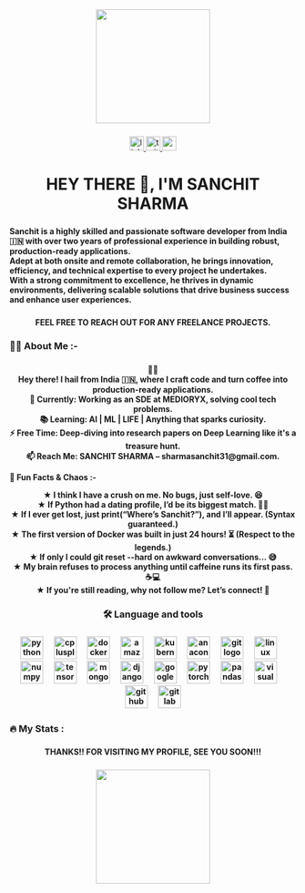 <div align="center">
  <img height="200" src="https://github.com/raghavk16/raghavk16/raw/master/coderman.gif"  />
</div>

###

<div align="center">
  <a href="https://www.linkedin.com/in/sanchit-sharma-0268ba1ba/" target="_blank">
    <img src="https://img.shields.io/static/v1?message=LinkedIn&logo=linkedin&label=&color=0077B5&logoColor=white&labelColor=&style=for-the-badge" height="25" alt="linkedin logo"  />
  </a>
  <a href="invalid" target="_blank">
    <img src="https://img.shields.io/static/v1?message=Twitter&logo=twitter&label=&color=1DA1F2&logoColor=black&labelColor=&style=for-the-badge" height="25" alt="twitter logo"  />
  </a>
  <a href="sharmasanchit31@gmail.com" target="_blank">
    <img src="https://img.shields.io/static/v1?message=Gmail&logo=gmail&label=&color=D14836&logoColor=white&labelColor=&style=for-the-badge" height="25" alt="gmail logo"  />
  </a>
</div>

###

<h1 align="center"><b>HEY THERE 👋, I'M SANCHIT SHARMA<b></b></h1>

###

<p align="left"><b>Sanchit is a highly skilled and passionate software developer from India 🇮🇳 with over two years of professional experience in building robust, production-ready applications.</b><br> <b>Adept at both onsite and remote collaboration, he brings innovation, efficiency, and technical expertise to every project he undertakes.</b> <br><b>With a strong commitment to excellence, he thrives in dynamic environments, delivering scalable solutions that drive business success and enhance user experiences.</b></p>


###

<p align="center"><b></b>FEEL FREE TO REACH OUT FOR ANY FREELANCE PROJECTS.<b></b></p>

###

<h3 align="left"><b></b>👩‍💻  About Me  :-<b></b></h3>

###

<p align="center"><b>👨‍💻 </b><br>Hey there! I hail from India 🇮🇳, where I craft code and turn coffee into production-ready applications.<br>  
<b>🔭 Currently:</b> Working as an SDE at MEDIORYX, solving cool tech problems.<br>  
<b>📚 Learning:</b> AI | ML | LIFE | Anything that sparks curiosity.<br>  
<b>⚡ Free Time:</b> Deep-diving into research papers on Deep Learning like it's a treasure hunt.<br>  
<b>📫 Reach Me:</b> SANCHIT SHARMA – sharmasanchit31@gmail.com.<br>  

<b>🚀 Fun Facts & Chaos :-</b><br>  
<p align="center">★ I think I have a crush on me. No bugs, just self-love. 😆<br>  
★ If Python had a dating profile, I’d be its biggest match. 🐍💙<br>  
★ If I ever get lost, just print(“Where’s Sanchit?”), and I’ll appear. (Syntax guaranteed.)<br>  
★ The first version of Docker was built in just 24 hours! ⏳ (Respect to the legends.)<br>  
★ If only I could git reset --hard on awkward conversations… 😅<br>  
★ My brain refuses to process anything until caffeine runs its first pass. ☕💻<br>  
★ If you're still reading, why not follow me? Let’s connect! 🚀</p>


###

<h3 align="center">🛠 Language and tools</h3>

###

<div align="center">
  <img src="https://cdn.jsdelivr.net/gh/devicons/devicon/icons/python/python-original.svg" height="40" alt="python logo"  />
  <img width="12" />
  <img src="https://cdn.jsdelivr.net/gh/devicons/devicon/icons/cplusplus/cplusplus-original.svg" height="40" alt="cplusplus logo"  />
  <img width="12" />
  <img src="https://cdn.jsdelivr.net/gh/devicons/devicon/icons/docker/docker-plain-wordmark.svg" height="40" alt="docker logo"  />
  <img width="12" />
  <img src="https://cdn.simpleicons.org/amazonwebservices/FF9900" height="40" alt="amazonwebservices logo"  />
  <img width="12" />
  <img src="https://cdn.jsdelivr.net/gh/devicons/devicon/icons/kubernetes/kubernetes-plain.svg" height="40" alt="kubernetes logo"  />
  <img width="12" />
  <img src="https://cdn.simpleicons.org/anaconda/44A833" height="40" alt="anaconda logo"  />
  <img width="12" />
  <img src="https://cdn.jsdelivr.net/gh/devicons/devicon/icons/git/git-original.svg" height="40" alt="git logo"  />
  <img width="12" />
  <img src="https://cdn.jsdelivr.net/gh/devicons/devicon/icons/linux/linux-original.svg" height="40" alt="linux logo"  />
  <img width="12" />
  <img src="https://cdn.jsdelivr.net/gh/devicons/devicon/icons/numpy/numpy-original.svg" height="40" alt="numpy logo"  />
  <img width="12" />
  <img src="https://cdn.jsdelivr.net/gh/devicons/devicon/icons/tensorflow/tensorflow-original.svg" height="40" alt="tensorflow logo"  />
  <img width="12" />
  <img src="https://cdn.jsdelivr.net/gh/devicons/devicon/icons/mongodb/mongodb-original.svg" height="40" alt="mongodb logo"  />
  <img width="12" />
  <img src="https://cdn.jsdelivr.net/gh/devicons/devicon/icons/django/django-plain.svg" height="40" alt="django logo"  />
  <img width="12" />
  <img src="https://cdn.jsdelivr.net/gh/devicons/devicon/icons/googlecloud/googlecloud-original.svg" height="40" alt="googlecloud logo"  />
  <img width="12" />
  <img src="https://cdn.simpleicons.org/pytorch/EE4C2C" height="40" alt="pytorch logo"  />
  <img width="12" />
  <img src="https://img.shields.io/badge/pandas-150458?logo=pandas&logoColor=white&style=for-the-badge" height="40" alt="pandas logo"  />
  <img width="12" />
  <img src="https://skillicons.dev/icons?i=visualstudio" height="40" alt="visualstudio logo"  />
  <img width="12" />
  <img src="https://img.shields.io/badge/GitHub-181717?logo=github&logoColor=white&style=for-the-badge" height="40" alt="github logo"  />
  <img width="12" />
  <img src="https://img.shields.io/badge/GitLab-FC6D26?logo=gitlab&logoColor=black&style=for-the-badge" height="40" alt="gitlab logo"  />
</div>

###

<h3 align="left">🔥   My Stats :</h3>

###

<p align="CENTER">THANKS!! FOR VISITING MY PROFILE, SEE YOU SOON!!!</p>

###

<div align="center">
  <img height="200" src="https://c.tenor.com/SsK8Z3td5uYAAAAd/tenor.gif"  />
</div>

###
